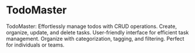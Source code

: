 # TodoMaster
TodoMaster: Effortlessly manage todos with CRUD operations. Create, organize, update, and delete tasks. User-friendly interface for efficient task management. Organize with categorization, tagging, and filtering. Perfect for individuals or teams.
